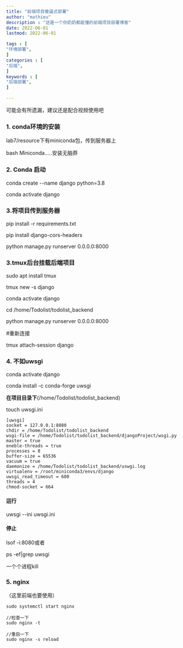 ```yaml
---
title: "前端项目傻逼式部署"                         
author: "mathieu"  
description : "这是一个你奶奶都能懂的前端项目部署博客"    
date: 2022-06-01      
lastmod: 2022-06-01            

tags : [                                    
"环境部署",
]
categories : [                              
"后端",
]
keywords : [                                
"后端部署",
]

---
```



可能会有所遗漏，建议还是配合视频使用吧
### 1. conda环境的安装

lab7/resource下有miniconda包，传到服务器上

bash Miniconda.....安装无脑莽



### 2. Conda 启动



conda create --name django python=3.8

conda activate django



### 3.将项目传到服务器

pip install -r requirements.txt

pip install django-cors-headers

python manage.py runserver 0.0.0.0:8000



### 3.tmux后台挂载后端项目

sudo apt install tmux

tmux new -s django

conda activate django

cd /home/Todolist/todolist_backend

python manage.py runserver 0.0.0.0:8000

#重新连接

tmux attach-session django

### 4. 不如uwsgi

conda activate django

conda install -c conda-forge uwsgi



**在项目目录下**(/home/Todolist/todolist_backend)

touch uwsgi.ini

```plain
[uwsgi]
socket = 127.0.0.1:8080
chdir = /home/Todolist/todolist_backend
wsgi-file = /home/Todolist/todolist_backend/djangoProject/wsgi.py
master = true
eneble-threads = true
processes = 8
buffer-size = 65536
vacuum = true
daemonize = /home/Todolist/todolist_backend/uswgi.log
virtualenv = /root/miniconda3/envs/django
uwsgi_read_timeout = 600
threads = 4
chmod-socket = 664
```

#### 运行

uwsgi --ini uwsgi.ini

#### 停止

lsof -i:8080或者

ps -ef|grep uwsgi

一个个进程kill



### 5. nginx



（这里前端也要使用）



```plain
sudo systemctl start nginx

//检查一下
sudo nginx -t

//重启一下
sudo nginx -s reload
```



